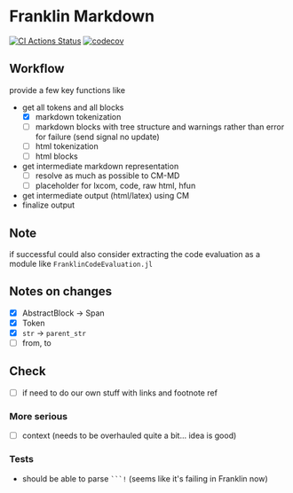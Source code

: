 # Franklin Markdown

[![CI Actions Status](https://github.com/tlienart/FranklinMarkdown.jl/workflows/CI/badge.svg)](https://github.com/tlienart/FranklinMarkdown.jl/actions)
[![codecov](https://codecov.io/gh/tlienart/FranklinParser.jl/branch/main/graph/badge.svg?token=mNry6r2aIn)](https://codecov.io/gh/tlienart/FranklinParser.jl)

## Workflow

provide a few key functions like

* get all tokens and all blocks
  * [x] markdown tokenization
  * [ ] markdown blocks with tree structure and warnings rather than error for failure (send signal no update)
  * [ ] html tokenization
  * [ ] html blocks
* get intermediate markdown representation
  * [ ] resolve as much as possible to CM-MD
  * [ ] placeholder for lxcom, code, raw html, hfun
* get intermediate output (html/latex) using CM
* finalize output

## Note

if successful could also consider extracting the code evaluation as a module like `FranklinCodeEvaluation.jl`


## Notes on changes

* [x] AbstractBlock -> Span
* [x] Token
* [x] `str` -> `parent_str`
* [ ] from, to

## Check

* [ ] if need to do our own  stuff with links and footnote ref

### More serious

* [ ] context (needs to be overhauled quite a bit... idea is good)

### Tests

* should be able to  parse ```` ```! ```` (seems like it's  failing in Franklin now)
